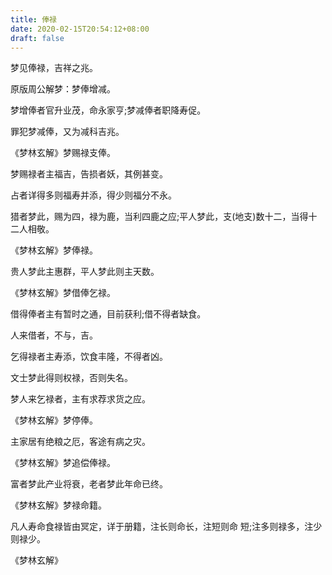 ```yaml
---
title: 俸禄
date: 2020-02-15T20:54:12+08:00
draft: false
---
```


梦见俸禄，吉祥之兆。

原版周公解梦：梦俸增减。

梦增俸者官升业茂，命永家亨;梦减俸者职降寿促。

罪犯梦减俸，又为减科吉兆。

《梦林玄解》梦赐禄支俸。

梦赐禄者主福吉，告损者妖，其例甚变。

占者详得多则福寿并添，得少则福分不永。

猎者梦此，赐为四，禄为鹿，当利四鹿之应;平人梦此，支(地支)数十二，当得十二人相敬。

《梦林玄解》梦俸禄。

贵人梦此主惠群，平人梦此则主天数。

《梦林玄解》梦借俸乞禄。

借得俸者主有暂时之通，目前获利;借不得者缺食。

人来借者，不与，吉。

乞得禄者主寿添，饮食丰隆，不得者凶。

文士梦此得则权禄，否则失名。

梦人来乞禄者，主有求荐求货之应。

《梦林玄解》梦停俸。

主家居有绝粮之厄，客途有病之灾。

《梦林玄解》梦追偿俸禄。

富者梦此产业将衰，老者梦此年命已终。

《梦林玄解》梦禄命籍。

凡人寿命食禄皆由冥定，详于册籍，注长则命长，注短则命 短;注多则禄多，注少则禄少。

《梦林玄解》